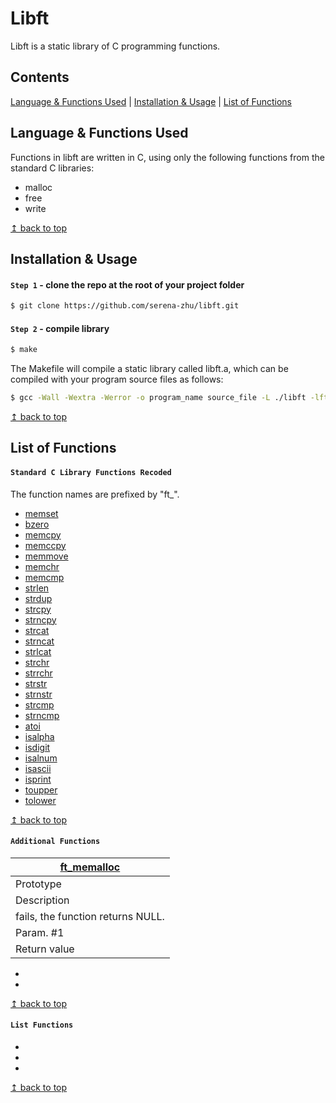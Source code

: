# <a name="top">Libft</a>

Libft is a static library of C programming functions.

## Contents

[Language & Functions Used](#language_functions) | [Installation & Usage](#installation_usage) | [List of Functions](#functions)

## <a name="language_functions">Language & Functions Used</a>

Functions in libft are written in C, using only the following functions from the standard C libraries:

* malloc
* free
* write

<a href="#top">↥ back to top</a>

## <a name="installation_usage">Installation & Usage</a>

#### `Step 1` - clone the repo at the root of your project folder

```bash
$ git clone https://github.com/serena-zhu/libft.git
```

#### `Step 2` - compile library

```bash
$ make
```

The Makefile will compile a static library called libft.a, which can be compiled with your program source files as follows:

```bash
$ gcc -Wall -Wextra -Werror -o program_name source_file -L ./libft -lft
```
	
<a href="#top">↥ back to top</a>

## <a name="functions">List of Functions</a>

#### `Standard C Library Functions Recoded`

The function names are prefixed by "ft_". 

* [memset](/ft_memset.c)
* [bzero](/ft_bzero.c)
* [memcpy](/ft_memcpy.c)
* [memccpy](/ft_memccpy.c)
* [memmove](/ft_memmove.c)
* [memchr](/ft_memchr.c)
* [memcmp](/ft_memcmp.c)
* [strlen](/ft_strlen.c)
* [strdup](/ft_strdup.c)
* [strcpy](/ft_strcpy.c)
* [strncpy](/ft/strncpy.c)
* [strcat](/ft_strcat.c)
* [strncat](/ft_strncat.c)
* [strlcat](/ft_strlcat.c)
* [strchr](/ft_strchr.c)
* [strrchr](/ft_strrchr.c)
* [strstr](/ft_strstr.c)
* [strnstr](/ft_strnstr.c)
* [strcmp](/ft_strcmp.c)
* [strncmp](/ft_strncmp.c)
* [atoi](/ft_atoi.c)
* [isalpha](/ft_isalpha.c)
* [isdigit](/ft_isdigit.c)
* [isalnum](/ft_isalnum.c)
* [isascii](/ft_isascii.c)
* [isprint](/ft_isprint.c)
* [toupper](/ft_toupper.c)
* [tolower](/ft_tolower.c)

<a href="#top">↥ back to top</a>

#### `Additional Functions`

| [ft_memalloc](/ft_memalloc.c) |
| ---------- |
| Prototype | void * ft_memalloc(size_t size); |
| Description | Allocates (with malloc(3)) and returns a “fresh” memory area. The memory allocated is initialized to 0. If the allocation
fails, the function returns NULL. |
| Param. #1 | The size of the memory that needs to be allocated. |
| Return value | The allocated memory area. |

*
*

<a href="#top">↥ back to top</a>

#### `List Functions`

*
*
*

<a href="#top">↥ back to top</a>